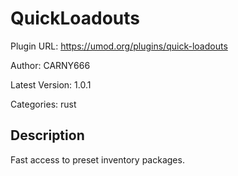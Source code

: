 # QuickLoadouts

Plugin URL: https://umod.org/plugins/quick-loadouts

Author: CARNY666

Latest Version: 1.0.1

Categories: rust

## Description

Fast access to preset inventory packages.
